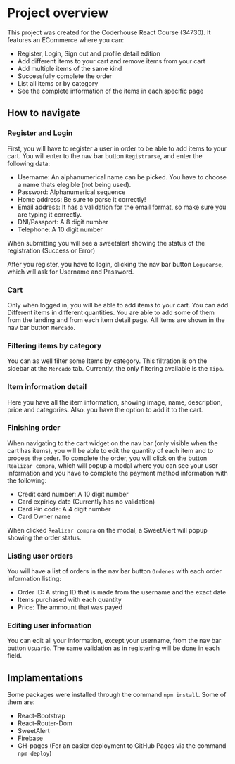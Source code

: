 # Project overview

This project was created for the Coderhouse React Course (34730). It features an ECommerce where you can:

- Register, Login, Sign out and profile detail edition
- Add different items to your cart and remove items from your cart
- Add multiple items of the same kind
- Successfully complete the order
- List all items or by category
- See the complete information of the items in each specific page

## How to navigate

### Register and Login

First, you will have to register a user in order to be able to add items to your cart. You will enter to the nav bar button `Registrarse`, and enter the following data:

- Username: An alphanumerical name can be picked. You have to choose a name thats elegible (not being used).
- Password: Alphanumerical sequence
- Home address: Be sure to parse it correctly!
- Email address: It has a validation for the email format, so make sure you are typing it correctly.
- DNI/Passport: A 8 digit number
- Telephone: A 10 digit number 

When submitting you will see a sweetalert showing the status of the registration (Success or Error)

After you register, you have to login, clicking the nav bar button `Loguearse`, which will ask for Username and Password.

### Cart

Only when logged in, you will be able to add items to your cart. You can add Different items in different quantities. You are able to add some of them from the landing and from each item detail page. All items are shown in the nav bar button `Mercado`.

### Filtering items by category

You can as well filter some Items by category. This filtration is on the sidebar at the `Mercado` tab. Currently, the only filtering available is the `Tipo`.

### Item information detail

Here you have all the item information, showing image, name, description, price and categories. Also. you have the option to add it to the cart.

### Finishing order

When navigating to the cart widget on the nav bar (only visible when the cart has items), you will be able to edit the quantity of each item and to process the order. To complete the order, you will click on the button `Realizar compra`, which will popup a modal where you can see your user information and you have to complete the payment method information with the following:

- Credit card number: A 10 digit number
- Card expiricy date (Currently has no validation)
- Card Pin code: A 4 digit number
- Card Owner name

When clicked `Realizar compra` on the modal, a SweetAlert will popup showing the order status.

### Listing user orders

You will have a list of orders in the nav bar button `Ordenes` with each order information listing:

- Order ID: A string ID that is made from the username and the exact date
- Items purchased with each quantity
- Price: The ammount that was payed

### Editing user information

You can edit all your information, except your username, from the nav bar button `Usuario`. The same validation as in registering will be done in each field.

## Implamentations

Some packages were installed through the command `npm install`. Some of them are:

- React-Bootstrap
- React-Router-Dom
- SweetAlert
- Firebase
- GH-pages (For an easier deployment to GitHub Pages via the command `npm deploy`)


